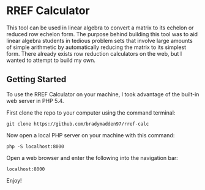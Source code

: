 # RREF Calculator
This tool can be used in linear algebra to convert a matrix to its echelon or reduced row echelon form. The purpose behind building this tool was to aid linear algebra students in tedious problem sets that involve large amounts of simple arithmetic by automatically reducing the matrix to its simplest form. There already exists row reduction calculators on the web, but I wanted to attempt to build my own.

## Getting Started
To use the RREF Calculator on your machine, I took advantage of the built-in web server in PHP 5.4.

First clone the repo to your computer using the command terminal:
```
git clone https://github.com/bradymadden97/rref-calc
```

Now open a local PHP server on your machine with this command:
```
php -S localhost:8000
```

Open a web browser and enter the following into the navigation bar:
```
localhost:8000
```

Enjoy!



